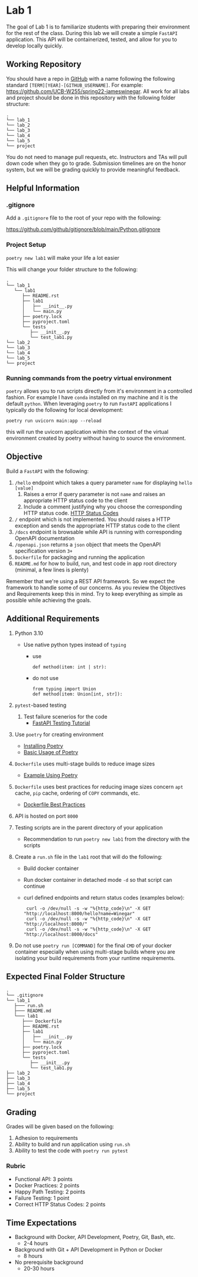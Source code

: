 # Lab 1

The goal of Lab 1 is to familiarize students with preparing their environment for the rest of the class. During this lab we will create a simple `FastAPI` application. This API will be containerized, tested, and allow for you to develop locally quickly.

## Working Repository

You should have a repo in [GitHub](https://github.com/orgs/UCB-W255/) with a name following the following standard `[TERM][YEAR]-[GITHUB_USERNAME]`. For example: <https://github.com/UCB-W255/spring22-jameswinegar>. All work for all labs and project should be done in this repository with the following folder structure:

```{text}
.
└── lab_1
└── lab_2
└── lab_3
└── lab_4
└── lab_5
└── project
```

You do not need to manage pull requests, etc. Instructors and TAs will pull down code when they go to grade. Submission timelines are on the honor system, but we will be grading quickly to provide meaningful feedback.

## Helpful Information

### .gitignore

Add a `.gitignore` file to the root of your repo with the following:

<https://github.com/github/gitignore/blob/main/Python.gitignore>

### Project Setup

`poetry new lab1` will make your life a lot easier

This will change your folder structure to the following:

```{text}
.
└── lab_1
   └── lab1
      ├── README.rst
      ├── lab1
      │   ├── __init__.py
      │   └── main.py
      ├── poetry.lock
      ├── pyproject.toml
      └── tests
         ├── __init__.py
         └── test_lab1.py
└── lab_2
└── lab_3
└── lab_4
└── lab_5
└── project
```

### Running commands from the poetry virtual environment

`poetry` allows you to run scripts directly from it's environment in a controlled fashion. For example I have `conda` installed on my machine and it is the default `python`. When leveraging `poetry` to run `FastAPI` applications I typically do the following for local development:

```{bash}
poetry run uvicorn main:app --reload
```

this will run the uvicorn application within the context of the virtual environment created by poetry without having to source the environment.

## Objective

Build a `FastAPI` with the following:

1. `/hello` endpoint which takes a query parameter `name` for displaying `hello [value]`
   1. Raises a error if query parameter is not `name` and raises an appropriate HTTP status code to the client
   2. Include a comment justifying why you choose the corresponding HTTP status code. [HTTP Status Codes](https://developer.mozilla.org/en-US/docs/Web/HTTP/Status)
2. `/` endpoint which is not implemented. You should raises a HTTP exception and sends the appropriate HTTP status code to the client
3. `/docs` endpoint is browsable while API is running with corresponding OpenAPI documentation
4. `/openapi.json` returns a `json` object that meets the OpenAPI specification version `3+`
5. `Dockerfile` for packaging and running the application
6. `README.md` for how to build, run, and test code in app root directory (minimal, a few lines is plenty)

Remember that we're using a REST API framework. So we expect the framework to handle some of our concerns. As you review the Objectives and Requirements keep this in mind. Try to keep everything as simple as possible while achieving the goals.

## Additional Requirements

1. Python 3.10
   - Use native python types instead of `typing`
      - use

        ```{python}
        def method(item: int | str):
        ```

      - do not use

        ```{python}
        from typing import Union
        def method(item: Union[int, str]):
        ```

2. `pytest`-based testing
   1. Test failure scenerios for the code
      - [FastAPI Testing Tutorial](https://fastapi.tiangolo.com/tutorial/testing/)
3. Use `poetry` for creating environment
   - [Installing Poetry](https://python-poetry.org/docs/master/#installing-with-the-official-installer)
   - [Basic Usage of Poetry](https://python-poetry.org/docs/basic-usage/)
4. `Dockerfile` uses multi-stage builds to reduce image sizes
   - [Example Using Poetry](https://gabnotes.org/lighten-your-python-image-docker-multi-stage-builds/)
5. `Dockerfile` uses best practices for reducing image sizes concern `apt` cache, `pip` cache, ordering of `COPY` commands, etc.
   - [Dockerfile Best Practices](https://docs.docker.com/develop/develop-images/dockerfile_best-practices/)
6. API is hosted on port `8000`
7. Testing scripts are in the parent directory of your application
   - Recommendation to run `poetry new lab1` from the directory with the scripts
8. Create a `run.sh` file in the `lab1` root that will do the following:
      - Build docker container
      - Run docker container in detached mode `-d` so that script can continue
      - curl defined endpoints and return status codes (examples below):

        ```{bash}
         curl -o /dev/null -s -w "%{http_code}\n" -X GET "http://localhost:8000/hello?name=Winegar"
         curl -o /dev/null -s -w "%{http_code}\n" -X GET "http://localhost:8000/"
         curl -o /dev/null -s -w "%{http_code}\n" -X GET "http://localhost:8000/docs"
        ```

9. Do not use `poetry run [COMMAND]` for the final `CMD` of your docker container especially when using multi-stage builds where you are isolating your build requirements from your runtime requirements.

## Expected Final Folder Structure

```{text}
.
└── .gitignore
└── lab_1
   ├─── run.sh
   ├─── README.md
   └─── lab1
      ├─── Dockerfile
      ├── README.rst
      ├── lab1
      │   ├── __init__.py
      │   └── main.py
      ├── poetry.lock
      ├── pyproject.toml
      └── tests
         ├── __init__.py
         └── test_lab1.py
├── lab_2
├── lab_3
├── lab_4
├── lab_5
└── project
```

## Grading

Grades will be given based on the following:

1. Adhesion to requirements
2. Ability to build and run application using `run.sh`
3. Ability to test the code with `poetry run pytest`

### Rubric

- Functional API: 3 points
- Docker Practices: 2 points
- Happy Path Testing: 2 points
- Failure Testing: 1 point
- Correct HTTP Status Codes: 2 points

## Time Expectations

- Background with Docker, API Development, Poetry, Git, Bash, etc.
  - 2-4 hours
- Background with Git + API Development in Python or Docker
  - 8 hours
- No prerequisite background
  - 20-30 hours
